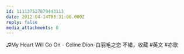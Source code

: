 ```yaml
---
id: 111137527879443113
date: 2012-04-14T03:31:00.000Z
reply: false
media_attachments: 0
---
```


♫My Heart Will Go On - Celine Dion-白羽毛之恋 不错，收藏 #英文 #亦歌 ​​​​

